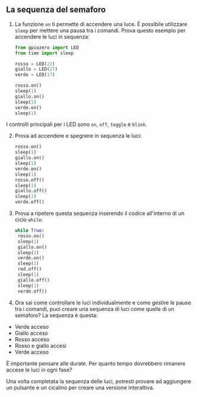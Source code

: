 ## La sequenza del semaforo

1. La funzione `on` ti permette di accendere una luce. È possibile utilizzare `sleep` per mettere una pausa tra i comandi. Prova questo esempio per accendere le luci in sequenza:
    
    ```python
    from gpiozero import LED
    from time import sleep

    rosso = LED(22)
    giallo = LED(27)
    verde = LED(17)

    rosso.on()
    sleep(1)
    giallo.on()
    sleep(1)
    verde.on()
    sleep(1)
    ```

I controlli principali per i LED sono `on`, `off`, `toggle` e `blink`.

2. Prova ad accendere e spegnere in sequenza le luci:
    
    ```python
    rosso.on()
    sleep(1)
    giallo.on()
    sleep(1)
    verde.on()
    sleep(1)
    rosso.off()
    sleep(1)
    giallo.off()
    sleep(1)
    verde.off()
    ```

3. Prova a ripetere questa sequenza inserendo il codice all'interno di un ciclo `while`:
    
    ```python
    while True:
     rosso.on()
     sleep(1)
     giallo.on()
     sleep(1)
     verde.on()
     sleep(1)
     red.off()
     sleep(1)
     giallo.off()
     sleep(1)
     verde.off()
    ```

4. Ora sai come controllare le luci individualmente e come gestire le pause tra i comandi, puoi creare una sequenza di luci come quelle di un semaforo? La sequenza è questa:

- Verde acceso
- Giallo acceso
- Rosso acceso
- Rosso e giallo accesi
- Verde acceso

È importante pensare alle durate. Per quanto tempo dovrebbero rimanere accese le luci in ogni fase?

Una volta completata la sequenza delle luci, potresti provare ad aggiungere un pulsante e un cicalino per creare una versione interattiva.
